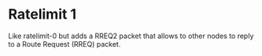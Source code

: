 # Ratelimit 1

Like ratelimit-0 but adds a RREQ2 packet that allows to other nodes to reply to a Route Request (RREQ) packet.
